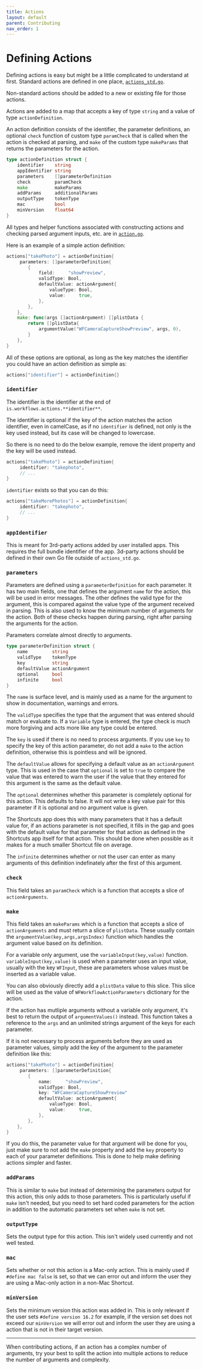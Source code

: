 ```yaml
---
title: Actions
layout: default
parent: Contributing
nav_order: 1
---
```


# Defining Actions

Defining actions is easy but might be a little complicated to understand at first. Standard actions are defined in one
place, [`actions_std.go`](https://github.com/electrikmilk/cherri/blob/main/actions_std.go).

Non-standard actions should be added to a new or existing file for those actions.

Actions are added to a map that accepts a key of type `string` and a value of type `actionDefinition`.

An action definition consists of the identifier, the parameter definitions, an optional `check` function of custom
type `paramCheck` that is called when the action is checked at parsing, and `make` of the custom type `makeParams`
that returns the parameters for the action.

```go
type actionDefinition struct {
	identifier    string
	appIdentifier string
	parameters    []parameterDefinition
	check         paramCheck
	make          makeParams
	addParams     additionalParams
	outputType    tokenType
	mac           bool
	minVersion    float64
}
```

All types and helper functions associated with constructing actions and checking parsed argument inputs, etc. are
in [`action.go`](https://github.com/electrikmilk/cherri/blob/main/action.go).

Here is an example of a simple action definition:

```go
actions["takePhoto"] = actionDefinition{
     parameters: []parameterDefinition{
		{
			field:     "showPreview",
			validType: Bool,
			defaultValue: actionArgument{
				valueType: Bool,
				value:     true,
			},
		},
	},
	make: func(args []actionArgument) []plistData {
		return []plistData{
			argumentValue("WFCameraCaptureShowPreview", args, 0),
		}
	},
}
```

All of these options are optional, as long as the key matches the identifier you could have an action definition as simple as:

```go
actions["identifier"] = actionDefinition{}
```

### `identifier`

The identifier is the identifier at the end of `is.workflows.actions.**identifier**`.

The identifier is optional if the key of the action matches the action identifier, even in camelCase, as if no `identifier`
is defined, not only is the key used instead, but its case will be changed to lowercase.

So there is no need to do the below example, remove the ident property and the key will be used instead.

```go
actions["takePhoto"] = actionDefinition{
     identifier: "takephoto",
     // ...
}
```

`identifier` exists so that you can do this:

```go
actions["takeMorePhotos"] = actionDefinition{
     identifier: "takephoto",
     // ...
}
```

### `appIdentifier`

This is meant for 3rd-party actions added by user installed apps. This requires the full bundle identifier of the app. 3d-party actions should be defined in their own Go file outside of `actions_std.go`.

### `parameters`

Parameters are defined using a `parameterDefinition` for each parameter. It has two main fields, one that defines the argument
`name` for the action, this will be used in error messages. The other defines the valid type for the argument, this is compared against the
value type of the argument received in parsing. This is also used to know the minimum number of arguments for the action. Both of these
checks happen during parsing, right after parsing the arguments for the action.

Parameters correlate almost directly to arguments.

```go
type parameterDefinition struct {
	name         string
	validType    tokenType
	key          string
	defaultValue actionArgument
	optional     bool
	infinite     bool
}
```

The `name` is surface level, and is mainly used as a name for the argument to show in documentation, warnings and errors.

The `validType` specifies the type that the argument that was entered should match or evaluate to. If a `Variable` type is entered, the type check is much more forgiving and acts more like any type could be entered.

The `key` is used if there is no need to process arguments. If you use `key` to specify the key of this action parameter, do not add a `make` to the action definition, otherwise this is pointless and will be ignored.

The `defaultValue` allows for specifying a default value as an `actionArgument` type. This is used in the case that `optional` is set to `true` to compare the value that was entered to warn the user if the value that they entered for this argument is the same as the default value.

The `optional` determines whether this parameter is completely optional for this action. This defaults to false. It will not write a key value pair for this parameter if it is optional and no argument value is given.

The Shortcuts app does this with many parameters that it has a default value for, if an actions parameter is not specified, it fills in the gap and goes with the default value for that parameter for that action as defined in the Shortcuts app itself for that action. This should be done when possible as it makes for a much smaller Shortcut file on average.

The `infinite` determines whether or not the user can enter as many arguments of this definition indefinately after the first of this argument.

### `check`

This field takes an `paramCheck` which is a function that accepts a slice of `actionArguments`.

### `make`

This field takes an `makeParams` which is a function that accepts a slice of `actionArguments` and must return a slice
of `plistData`. These usually contain the `argumentValue(key,args,argsIndex)` function which handles the argument value
based on its definition.

For a variable only argument, use the `variableInput(key,value)` function. `variableInput(key,value)` is used when a parameter uses an input value, usually with the key `WFInput`, these are parameters whose values must be inserted as a variable value.

You can also obviously directly add a `plistData` value to this slice. This slice will be used as the value of
`WFWorkflowActionParameters` dictionary for the action.

If the action has mutliple arguments without a variable only argument, it's best to return the output of `argumentValues()`
instead. This function takes a reference to the `args` and an unlimited strings argument of the keys for each parameter.

If it is not necessary to process arguments before they are used as parameter values, simply add the key of the argument to the parameter definition like this:

```go
actions["takePhoto"] = actionDefinition{
     parameters: []parameterDefinition{
		{
			name:     "showPreview",
			validType: Bool,
			key: "WFCameraCaptureShowPreview"
			defaultValue: actionArgument{
				valueType: Bool,
				value:     true,
			},
		},
	},
}
```

If you do this, the parameter value for that argument will be done for you, just make sure to not add the `make` property and add the `key` property to each of your parameter definitions. This is done to help make defining actions simpler and faster.

### `addParams`

This is similar to `make` but instead of determining the parameters output for this action, this only adds to those parameters. This is particularly useful if `make` isn't needed, but you need to set hard coded parameters for the action in addition to the automatic parameters set when `make` is not set.

### `outputType`

Sets the output type for this action. This isn't widely used currently and not well tested.

### `mac`

Sets whether or not this action is a Mac-only action. This is mainly used if `#define mac false` is set, so that we can error out and inform the user they are using a Mac-only action in a non-Mac Shortcut.

### `minVersion`

Sets the minimum version this action was added in. This is only relevant if the user sets `#define version 16.2` for example, if the version set does not exceed our `minVersion` we will error out and inform the user they are using a action that is not in their target version.

---

When contributing actions, if an action has a complex number of arguments, try your best to split the action into
multiple actions to reduce the number of arguments and complexity.
